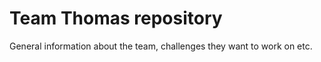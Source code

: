 # Team Thomas repository

General information about the team, challenges they want to work on etc.

